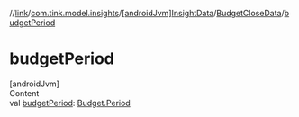 //[link](../../../index.md)/[com.tink.model.insights](../../index.md)/[[androidJvm]InsightData](../index.md)/[BudgetCloseData](index.md)/[budgetPeriod](budget-period.md)



# budgetPeriod  
[androidJvm]  
Content  
val [budgetPeriod](budget-period.md): [Budget.Period](../../../com.tink.model.budget/[android-jvm]-budget/-period/index.md)  



